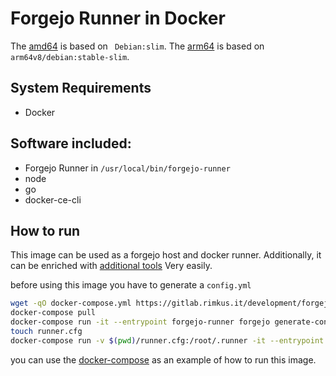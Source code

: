 # Forgejo Runner in Docker
The [amd64](https://hub.docker.com/repository/docker/ravermeister/forgejo-runner/tags?name=amd64) is based on ` Debian:slim`. 
The [arm64](https://hub.docker.com/repository/docker/ravermeister/forgejo-runner/tags?name=arm64) is based on `arm64v8/debian:stable-slim`.

## System Requirements
- Docker

## Software included:
- Forgejo Runner in `/usr/local/bin/forgejo-runner`
- node
- go
- docker-ce-cli

## How to run
This image can be used as a forgejo host and docker runner.
Additionally,
it can be enriched with [additional tools](https://gitlab.rimkus.it/development/forgejo-runner/-/blob/main/assets/forgectrl?ref_type=heads) Very easily.

before using this image you have to generate a `config.yml`
```bash
wget -qO docker-compose.yml https://gitlab.rimkus.it/development/forgejo-runner/-/raw/main/docker-compose.yml?ref_type=heads
docker-compose pull
docker-compose run -it --entrypoint forgejo-runner forgejo generate-config>config.yml
touch runner.cfg
docker-compose run -v $(pwd)/runner.cfg:/root/.runner -it --entrypoint forgejo-runner forgejo register
```

you can use the [docker-compose](https://gitlab.rimkus.it/development/forgejo-runner/-/blob/main/docker-compose.yml?ref_type=heads) as an example
of how to run this image. 
